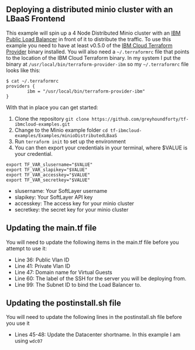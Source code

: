 ## Deploying a distributed minio cluster with an LBaaS Frontend

This example will spin up a 4 Node Distributed Minio cluster with an [IBM Public Load Balancer](https://console.bluemix.net/docs/infrastructure/loadbalancer-service/about.html#about) in front of it to distribute the traffic. To use this example you need to have at least v0.5.0 of the [IBM Cloud Terraform Provider](https://github.com/IBM-Bluemix/terraform-provider-ibm/releases) binary installed. You will also need a `~/.terraformrc` file that points to the location of the IBM Cloud Terraform binary. In my system I put the binary at `/usr/local/bin/terraform-provider-ibm` so my `~/.terraformrc` file looks like this:

```
$ cat ~/.terraformrc
providers {
        ibm = "/usr/local/bin/terraform-provider-ibm"
}
```
With that in place you can get started:

1. Clone the repository `git clone https://github.com/greyhoundforty/tf-ibmcloud-examples.git`
2. Change to the Minio example folder `cd tf-ibmcloud-examples/Examples/minioDistributedLBaaS`
3. Run `terraform init` to set up the environment
4. You can then export your credentials in your terminal, where $VALUE is your credential.

```
export TF_VAR_slusername="$VALUE"
export TF_VAR_slapikey="$VALUE"
export TF_VAR_accesskey="$VALUE"
export TF_VAR_secretkey="$VALUE"
```
- slusername: Your SoftLayer username
- slapikey: Your SoftLayer API key
- accesskey: The access key for your minio cluster
- secretkey: the secret key for your minio cluster

## Updating the main.tf file

You will need to update the following items in the main.tf file before you attempt to use it:

- Line 36: Public Vlan ID
- Line 41: Private Vlan ID
- Line 47: Domain name for Virtual Guests
- Line 60: The label of the SSH for the server you will be deploying from.
- Line 99: The Subnet ID to bind the Load Balancer to.

## Updating the postinstall.sh file

You will need to update the following lines in the postinstall.sh file before you use it

- Lines 45-48: Update the Datacenter shortname. In this example I am using `wdc07`
